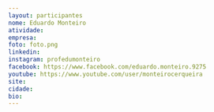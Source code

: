 ```yaml
---
layout: participantes
nome: Eduardo Monteiro
atividade: 
empresa: 
foto: foto.png
linkedin: 
instagram: profedumonteiro
facebook: https://www.facebook.com/eduardo.monteiro.9275
youtube: https://www.youtube.com/user/monteirocerqueira
site: 
cidade:
bio: 
---
```

